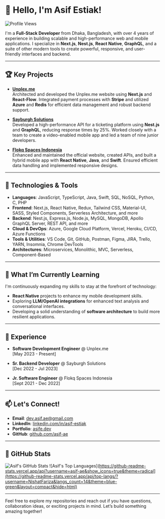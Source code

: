 # 👋 Hello, I'm Asif Estiak!

![Profile Views](https://komarev.com/ghpvc/?username=asif-ae&color=blue)

I'm a **Full-Stack Developer** from Dhaka, Bangladesh, with over 4 years of experience in building scalable and high-performance web and mobile applications. I specialize in **Next.js**, **Nest.js**, **React Native**, **GraphQL**, and a suite of other modern tools to create powerful, responsive, and user-friendly interfaces and backend.

---

## 🏆 Key Projects

- **[Unplex.me](https://unplex.me)**  
  Architected and developed the Unplex.me website using **Next.js** and **React-Flow**. Integrated payment processes with **Stripe** and utilized **Azure** and **Redis** for efficient data management and robust backend support.

- **[Sayburgh Solutions](https://sayburgh.com/)**  
  Developed a high-performance API for a ticketing platform using **Nest.js** and **GraphQL**, reducing response times by 25%. Worked closely with a team to create a video-enabled mobile app and led a team of nine junior developers.

- **[Flokq Spaces Indonesia](https://www.flokq.com/)**  
  Enhanced and maintained the official website, created APIs, and built a hybrid mobile app with **React Native**, **Java**, and **Swift**. Ensured efficient data handling and implemented responsive designs.

---

## 🔧 Technologies & Tools
- **Languages**: JavaScript, TypeScript, Java, Swift, SQL, NoSQL, Python, C, PHP
- **Frontend**: Next.js, React Native, Redux, Tailwind CSS, Material-UI, SASS, Styled Components, Serverless Architecture, and more
- **Backend**: Nest.js, Express.js, Node.js, MySQL, MongoDB, Apollo GraphQL Server, REST API, and more
- **Cloud & DevOps**: Azure, Google Cloud Platform, Vercel, Heroku, CI/CD, Azure Functions
- **Tools & Utilities**: VS Code, Git, GitHub, Postman, Figma, JIRA, Trello, YARN, Insomnia, Chrome DevTools
- **Architectures**: Microservices, Monolithic, MVC, Serverless, Component-Based

---

## 🌱 What I’m Currently Learning
I'm continuously expanding my skills to stay at the forefront of technology:
- **React Native** projects to enhance my mobile development skills.
- Exploring **LLM/OpenAI integrations** for enhanced text analysis and conversational interfaces.
- Developing a solid understanding of **software architecture** to build more resilient applications.

---

## 💼 Experience
- **Software Development Engineer** @ Unplex.me  
  [May 2023 - Present]

- **Sr. Backend Developer** @ Sayburgh Solutions  
  [Dec 2022 - Jul 2023]

- **Jr. Software Engineer** @ Flokq Spaces Indonesia  
  [Sept 2021 - Dec 2022]

---

## 📫 Let's Connect!

- **Email**: [dev.asif.ae@gmail.com](mailto:dev.asif.ae@gmail.com)
- **LinkedIn**: [linkedin.com/in/asif-estiak](https://www.linkedin.com/in/asif-estiak/)
- **Portfolio**: [asife.dev](https://www.asife.dev/)
- **GitHub**: [github.com/asif-ae](https://github.com/asif-ae)

---

## 🚀 GitHub Stats

![Asif's GitHub Stats](https://github-readme-stats.vercel.app/api?username=asif-ae&show_icons=true&theme=radical)
![Asif's Top Languages](https://github-readme-stats.vercel.app/api?username=asif-ae&show_icons=true&theme=radical](https://github-readme-stats.vercel.app/api/top-langs/?username=NishatFariza&langs_count=14&theme=blue-green&layout=compact&hide=html)

---

Feel free to explore my repositories and reach out if you have questions, collaboration ideas, or exciting projects in mind. Let’s build something amazing together!
